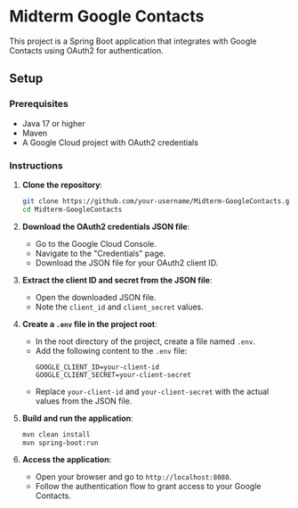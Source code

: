 # Midterm Google Contacts

This project is a Spring Boot application that integrates with Google Contacts using OAuth2 for authentication.

## Setup

### Prerequisites

- Java 17 or higher
- Maven
- A Google Cloud project with OAuth2 credentials

### Instructions

1. **Clone the repository**:
   ```sh
   git clone https://github.com/your-username/Midterm-GoogleContacts.git
   cd Midterm-GoogleContacts
   ```

2. **Download the OAuth2 credentials JSON file**:
   - Go to the Google Cloud Console.
   - Navigate to the "Credentials" page.
   - Download the JSON file for your OAuth2 client ID.

3. **Extract the client ID and secret from the JSON file**:
   - Open the downloaded JSON file.
   - Note the `client_id` and `client_secret` values.

4. **Create a `.env` file in the project root**:
   - In the root directory of the project, create a file named `.env`.
   - Add the following content to the `.env` file:
     ```env
     GOOGLE_CLIENT_ID=your-client-id
     GOOGLE_CLIENT_SECRET=your-client-secret
     ```
   - Replace `your-client-id` and `your-client-secret` with the actual values from the JSON file.

5. **Build and run the application**:
   ```sh
   mvn clean install
   mvn spring-boot:run
   ```

6. **Access the application**:
   - Open your browser and go to `http://localhost:8080`.
   - Follow the authentication flow to grant access to your Google Contacts.

